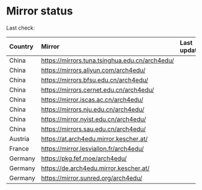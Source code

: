 <script src="./time.js"></script>
# Mirror status
Last check: <script type="text/javascript">localize(1706242949.1144433);</script>

|Country|Mirror|Last update|
|:------|:-----|:----------|
|China|https://mirrors.tuna.tsinghua.edu.cn/arch4edu/|<script type="text/javascript">localize(1706207573);</script>|
|China|https://mirrors.aliyun.com/arch4edu/|<script type="text/javascript">localize(1706207573);</script>|
|China|https://mirrors.bfsu.edu.cn/arch4edu/|<script type="text/javascript">localize(1706207573);</script>|
|China|https://mirrors.cernet.edu.cn/arch4edu/|<script type="text/javascript">localize(1706207573);</script>|
|China|https://mirror.iscas.ac.cn/arch4edu/|<script type="text/javascript">localize(1706207573);</script>|
|China|https://mirrors.nju.edu.cn/arch4edu/|<script type="text/javascript">localize(1706207573);</script>|
|China|https://mirror.nyist.edu.cn/arch4edu/|<script type="text/javascript">localize(1706207573);</script>|
|China|https://mirrors.sau.edu.cn/arch4edu/|<script type="text/javascript">localize(1706207573);</script>|
|Austria|https://at.arch4edu.mirror.kescher.at/|<script type="text/javascript">localize(1706207573);</script>|
|France|https://mirror.lesviallon.fr/arch4edu/|<script type="text/javascript">localize(1706207573);</script>|
|Germany|https://pkg.fef.moe/arch4edu/|<script type="text/javascript">localize(1706207573);</script>|
|Germany|https://de.arch4edu.mirror.kescher.at/|<script type="text/javascript">localize(1706207573);</script>|
|Germany|https://mirror.sunred.org/arch4edu/|<script type="text/javascript">localize(1706207573);</script>|

<script src="./tablefilter/tablefilter.js"></script>
<script src="./table.js"></script>